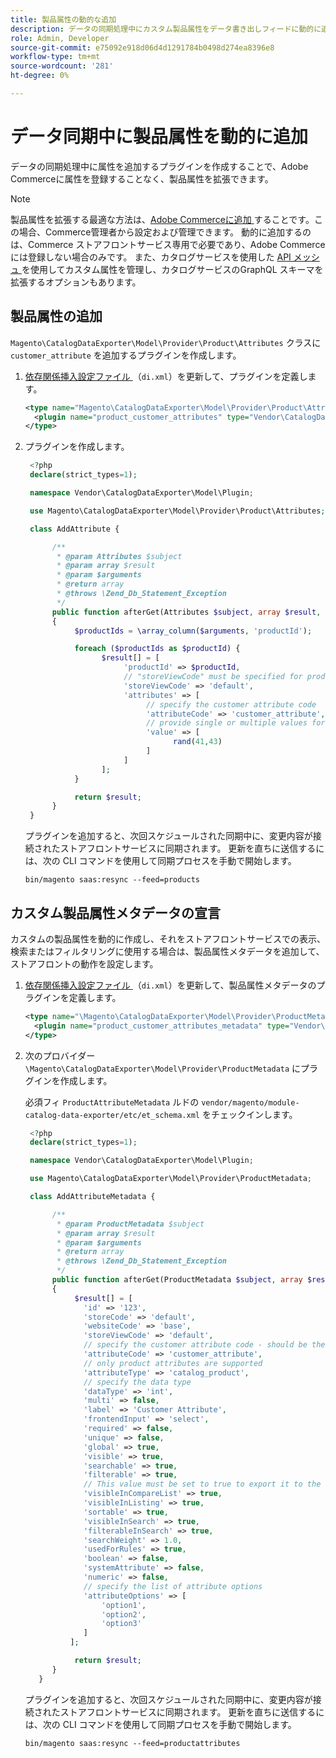 ```yaml
---
title: 製品属性の動的な追加
description: データの同期処理中にカスタム製品属性をデータ書き出しフィードに動的に追加する方法を説明します。
role: Admin, Developer
source-git-commit: e75092e918d06d4d1291784b0498d274ea8396e8
workflow-type: tm+mt
source-wordcount: '281'
ht-degree: 0%

---
```


# データ同期中に製品属性を動的に追加

データの同期処理中に属性を追加するプラグインを作成することで、Adobe Commerceに属性を登録することなく、製品属性を拡張できます。

>[!NOTE]
>
>製品属性を拡張する最適な方法は、[Adobe Commerceに追加 ](extensibility-and-customizations.md#add-product-attributes-to-adobe-commerce) することです。この場合、Commerce管理者から設定および管理できます。 動的に追加するのは、Commerce ストアフロントサービス専用で必要であり、Adobe Commerceには登録しない場合のみです。 また、カタログサービスを使用した [API メッシュ ](../catalog-service/mesh.md) を使用してカスタム属性を管理し、カタログサービスのGraphQL スキーマを拡張するオプションもあります。

## 製品属性の追加

`Magento\CatalogDataExporter\Model\Provider\Product\Attributes` クラスに `customer_attribute` を追加するプラグインを作成します。

1. [ 依存関係挿入設定ファイル ](https://developer.adobe.com/commerce/php/development/build/dependency-injection-file/) （`di.xml`）を更新して、プラグインを定義します。

   ```xml
   <type name="Magento\CatalogDataExporter\Model\Provider\Product\Attributes">
     <plugin name="product_customer_attributes" type="Vendor\CatalogDataExporter\Model\Plugin\AddAttribute"/>
   </type>
   ```

1. プラグインを作成します。

   ```php
    <?php
    declare(strict_types=1);
   
    namespace Vendor\CatalogDataExporter\Model\Plugin;
   
    use Magento\CatalogDataExporter\Model\Provider\Product\Attributes;
   
    class AddAttribute {
   
         /**
          * @param Attributes $subject
          * @param array $result
          * @param $arguments
          * @return array
          * @throws \Zend_Db_Statement_Exception
          */
         public function afterGet(Attributes $subject, array $result, $arguments): array
         {
              $productIds = \array_column($arguments, 'productId');
   
              foreach ($productIds as $productId) {
                    $result[] = [
                         'productId' => $productId,
                         // "storeViewCode" must be specified for products where the customer attribute value should be set
                         'storeViewCode' => 'default',
                         'attributes' => [
                              // specify the customer attribute code
                              'attributeCode' => 'customer_attribute',
                              // provide single or multiple values for the attribute
                              'value' => [
                                    rand(41,43)
                              ]
                         ]
                    ];
              }
   
              return $result;
         }
    }
   ```

   プラグインを追加すると、次回スケジュールされた同期中に、変更内容が接続されたストアフロントサービスに同期されます。 更新を直ちに送信するには、次の CLI コマンドを使用して同期プロセスを手動で開始します。

   ```
   bin/magento saas:resync --feed=products
   ```

## カスタム製品属性メタデータの宣言

カスタムの製品属性を動的に作成し、それをストアフロントサービスでの表示、検索またはフィルタリングに使用する場合は、製品属性メタデータを追加して、ストアフロントの動作を設定します。

1. [ 依存関係挿入設定ファイル ](https://developer.adobe.com/commerce/php/development/build/dependency-injection-file/) （`di.xml`）を更新して、製品属性メタデータのプラグインを定義します。

   ```xml
   <type name="\Magento\CatalogDataExporter\Model\Provider\ProductMetadata">
     <plugin name="product_customer_attributes_metadata" type="Vendor\CatalogDataExporter\Model\Plugin\AddAttributeMetadata"/>
   </type>
   ```

1. 次のプロバイダー `\Magento\CatalogDataExporter\Model\Provider\ProductMetadata` にプラグインを作成します。

   必須フィ `ProductAttributeMetadata` ルドの `vendor/magento/module-catalog-data-exporter/etc/et_schema.xml` をチェックインします。

   ```php
    <?php
    declare(strict_types=1);
   
    namespace Vendor\CatalogDataExporter\Model\Plugin;
   
    use Magento\CatalogDataExporter\Model\Provider\ProductMetadata;
   
    class AddAttributeMetadata {
   
         /**
          * @param ProductMetadata $subject
          * @param array $result
          * @param $arguments
          * @return array
          * @throws \Zend_Db_Statement_Exception
          */
         public function afterGet(ProductMetadata $subject, array $result, $arguments): array
         {
              $result[] = [
                'id' => '123',
                'storeCode' => 'default',
                'websiteCode' => 'base',
                'storeViewCode' => 'default',
                // specify the customer attribute code - should be the same as used in the products attributes plugin
                'attributeCode' => 'customer_attribute',
                // only product attributes are supported
                'attributeType' => 'catalog_product',
                // specify the data type
                'dataType' => 'int',
                'multi' => false,
                'label' => 'Customer Attribute',
                'frontendInput' => 'select',
                'required' => false,
                'unique' => false,
                'global' => true,
                'visible' => true,
                'searchable' => true,
                'filterable' => true,
                // This value must be set to true to export it to the storefront services
                'visibleInCompareList' => true,
                'visibleInListing' => true,
                'sortable' => true,
                'visibleInSearch' => true,
                'filterableInSearch' => true,
                'searchWeight' => 1.0,
                'usedForRules' => true,
                'boolean' => false,
                'systemAttribute' => false,
                'numeric' => false,
                // specify the list of attribute options
                'attributeOptions' => [
                    'option1',
                    'option2',
                    'option3'
                ]
             ];
   
              return $result;
         }
      }
   ```

   プラグインを追加すると、次回スケジュールされた同期中に、変更内容が接続されたストアフロントサービスに同期されます。 更新を直ちに送信するには、次の CLI コマンドを使用して同期プロセスを手動で開始します。

   ```
   bin/magento saas:resync --feed=productattributes
   ```




